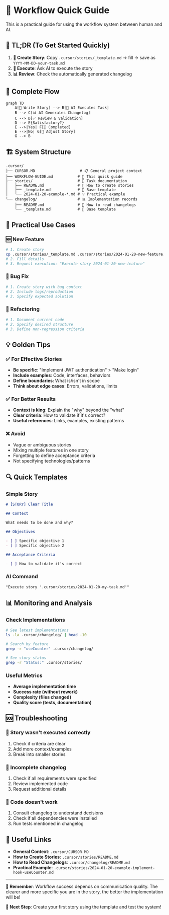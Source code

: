 # 🚀 Workflow Quick Guide

This is a practical guide for using the workflow system between human and AI.

## 📖 TL;DR (To Get Started Quickly)

1. **📝 Create Story**: Copy `.cursor/stories/_template.md` → fill → save as `YYYY-MM-DD-your-task.md`
2. **🤖 Execute**: Ask AI to execute the story
3. **📊 Review**: Check the automatically generated changelog

## 🔄 Complete Flow

```mermaid
graph TD
    A[📝 Write Story] --> B[🤖 AI Executes Task]
    B --> C[📊 AI Generates Changelog]
    C --> D[✅ Review & Validation]
    D --> E{Satisfactory?}
    E -->|Yes| F[🎉 Completed]
    E -->|No| G[📝 Adjust Story]
    G --> B
```

## 🏗️ System Structure

```
.cursor/
├── CURSOR.MD                    # 📋 General project context
├── WORKFLOW-GUIDE.md           # 🚀 This quick guide
├── stories/                    # 📝 Task documentation
│   ├── README.md               # 📖 How to create stories
│   ├── _template.md            # 📄 Base template
│   └── 2024-01-20-example-*.md # 💡 Practical example
└── changelog/                  # 📊 Implementation records
    ├── README.md               # 📖 How to read changelogs
    └── _template.md            # 📄 Base template
```

## 🎯 Practical Use Cases

### 🆕 New Feature

```bash
# 1. Create story
cp .cursor/stories/_template.md .cursor/stories/2024-01-20-new-feature.md
# 2. Fill details
# 3. Request execution: "Execute story 2024-01-20-new-feature"
```

### 🐛 Bug Fix

```bash
# 1. Create story with bug context
# 2. Include logs/reproduction
# 3. Specify expected solution
```

### 🔧 Refactoring

```bash
# 1. Document current code
# 2. Specify desired structure
# 3. Define non-regression criteria
```

## 💡 Golden Tips

### ✅ For Effective Stories

- **Be specific**: "Implement JWT authentication" > "Make login"
- **Include examples**: Code, interfaces, behaviors
- **Define boundaries**: What is/isn't in scope
- **Think about edge cases**: Errors, validations, limits

### ✅ For Better Results

- **Context is king**: Explain the "why" beyond the "what"
- **Clear criteria**: How to validate if it's correct?
- **Useful references**: Links, examples, existing patterns

### ❌ Avoid

- Vague or ambiguous stories
- Mixing multiple features in one story
- Forgetting to define acceptance criteria
- Not specifying technologies/patterns

## 🔍 Quick Templates

### Simple Story

```markdown
# [STORY] Clear Title

## Context

What needs to be done and why?

## Objectives

- [ ] Specific objective 1
- [ ] Specific objective 2

## Acceptance Criteria

- [ ] How to validate it's correct
```

### AI Command

```
"Execute story '.cursor/stories/2024-01-20-my-task.md'"
```

## 📊 Monitoring and Analysis

### Check Implementations

```bash
# See latest implementations
ls -la .cursor/changelog/ | head -10

# Search by feature
grep -r "useCounter" .cursor/changelog/

# See story status
grep -r "Status:" .cursor/stories/
```

### Useful Metrics

- **Average implementation time**
- **Success rate (without rework)**
- **Complexity (files changed)**
- **Quality score (tests, documentation)**

## 🆘 Troubleshooting

### 🚨 Story wasn't executed correctly

1. Check if criteria are clear
2. Add more context/examples
3. Break into smaller stories

### 🚨 Incomplete changelog

1. Check if all requirements were specified
2. Review implemented code
3. Request additional details

### 🚨 Code doesn't work

1. Consult changelog to understand decisions
2. Check if all dependencies were installed
3. Run tests mentioned in changelog

## 🔗 Useful Links

- **General Context**: `.cursor/CURSOR.MD`
- **How to Create Stories**: `.cursor/stories/README.md`
- **How to Read Changelogs**: `.cursor/changelog/README.md`
- **Practical Example**: `.cursor/stories/2024-01-20-example-implement-hook-useCounter.md`

---

**🎯 Remember**: Workflow success depends on communication quality. The clearer and more specific you are in the story, the better the implementation will be!

**🚀 Next Step**: Create your first story using the template and test the system!
